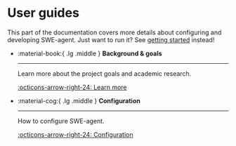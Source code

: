 # User guides

This part of the documentation covers more details about configuring and developing SWE-agent.
Just want to run it? See [getting started](../index.md) instead!

<div class="grid cards" markdown>

-   :material-book:{ .lg .middle } __Background & goals__

    ---

    Learn more about the project goals and academic research.

    [:octicons-arrow-right-24: Learn more](../background/index.md)

-   :material-cog:{ .lg .middle } __Configuration__

    ---

    How to configure SWE-agent.

    [:octicons-arrow-right-24: Configuration](../config/config.md)

</div>
